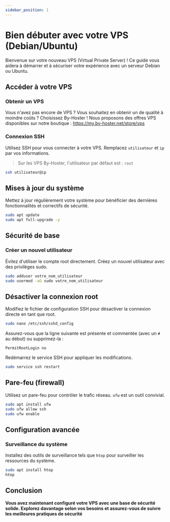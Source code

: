 ```yaml
---
sidebar_position: 1
---
```


# Bien débuter avec votre VPS (Debian/Ubuntu)

Bienvenue sur votre nouveau VPS (Virtual Private Server) ! Ce guide vous aidera à démarrer et à sécuriser votre expérience avec un serveur Debian ou Ubuntu.

## Accéder à votre VPS

### Obtenir un VPS
Vous n'avez pas encore de VPS ? Vous souhaitez en obtenir un de qualité à moindre coûts ?
Choisissez By-Hoster ! Nous proposons des offres VPS disponibles sur notre boutique : https://my.by-hoster.net/store/vps

### Connexion SSH

Utilisez SSH pour vous connecter à votre VPS. Remplacez `utilisateur` et `ip` par vos informations.
> Sur les VPS By-Hoster, l'utilisateur par défaut est : ``root``

```bash
ssh utilisateur@ip
```

## Mises à jour du système
Mettez à jour régulièrement votre système pour bénéficier des dernières fonctionnalités et correctifs de sécurité.

```bash
sudo apt update
sudo apt full-upgrade -y
```

## Sécurité de base
### Créer un nouvel utilisateur
Évitez d'utiliser le compte root directement. Créez un nouvel utilisateur avec des privilèges sudo.

```bash
sudo adduser votre_nom_utilisateur
sudo usermod -aG sudo votre_nom_utilisateur
```

## Désactiver la connexion root
Modifiez le fichier de configuration SSH pour désactiver la connexion directe en tant que root.

```bash
sudo nano /etc/ssh/sshd_config
```
Assurez-vous que la ligne suivante est présente et commentée (avec un `#` au début) ou supprimez-la :
```
PermitRootLogin no
```
Redémarrez le service SSH pour appliquer les modifications.
```bash
sudo service ssh restart
```

## Pare-feu (firewall)
Utilisez un pare-feu pour contrôler le trafic réseau. `ufw` est un outil convivial.
```bash
sudo apt install ufw
sudo ufw allow ssh
sudo ufw enable
```

## Configuration avancée
### Surveillance du système
Installez des outils de surveillance tels que `htop` pour surveiller les ressources du système.
```bash
sudo apt install htop
htop
```

## Conclusion
**Vous avez maintenant configuré votre VPS avec une base de sécurité solide. Explorez davantage selon vos besoins et assurez-vous de suivre les meilleures pratiques de sécurité**
